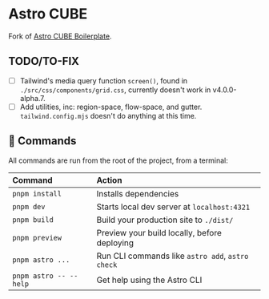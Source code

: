 # Astro CUBE

Fork of [Astro CUBE Boilerplate](https://github.com/frankstallone/astro-cube-boilerplate).

## TODO/TO-FIX

- [ ] Tailwind's media query function `screen()`, found in `./src/css/components/grid.css`, currently doesn't work in v4.0.0-alpha.7.
- [ ] Add utilities, inc: region-space, flow-space, and gutter. `tailwind.config.mjs` doesn't do anything at this time.

## 🧞 Commands

All commands are run from the root of the project, from a terminal:

| Command                | Action                                           |
| :--------------------- | :----------------------------------------------- |
| `pnpm install`         | Installs dependencies                            |
| `pnpm dev`             | Starts local dev server at `localhost:4321`      |
| `pnpm build`           | Build your production site to `./dist/`          |
| `pnpm preview`         | Preview your build locally, before deploying     |
| `pnpm astro ...`       | Run CLI commands like `astro add`, `astro check` |
| `pnpm astro -- --help` | Get help using the Astro CLI                     |
